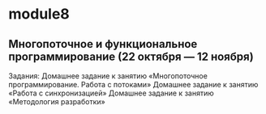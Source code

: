 # module8
## Многопоточное и функциональное программирование (22 октября — 12 ноября)

Задания:
Домашнее задание к занятию «Многопоточное программирование. Работа с потоками»
Домашнее задание к занятию «Работа с синхронизацией»
Домашнее задание к занятию «Методология разработки»
